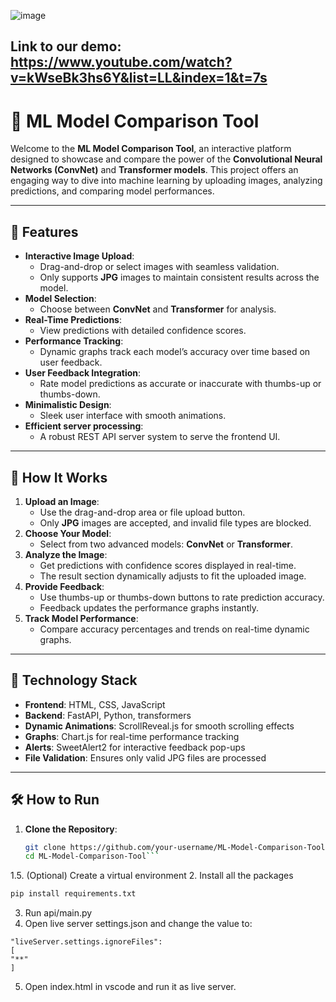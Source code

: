 ![image](https://github.com/user-attachments/assets/af279419-84e8-45f1-886a-e2af03cad945)
## Link to our demo: https://www.youtube.com/watch?v=kWseBk3hs6Y&list=LL&index=1&t=7s

# 🧠 ML Model Comparison Tool

Welcome to the **ML Model Comparison Tool**, an interactive platform designed to showcase and compare the power of the **Convolutional Neural Networks (ConvNet)** and **Transformer models**. This project offers an engaging way to dive into machine learning by uploading images, analyzing predictions, and comparing model performances.

---

## 🌟 Features

- **Interactive Image Upload**:
   - Drag-and-drop or select images with seamless validation.
   - Only supports **JPG** images to maintain consistent results across the model.
- **Model Selection**:
   - Choose between **ConvNet** and **Transformer** for analysis.
- **Real-Time Predictions**:
   - View predictions with detailed confidence scores.
- **Performance Tracking**:
   - Dynamic graphs track each model’s accuracy over time based on user feedback.
- **User Feedback Integration**:
   - Rate model predictions as accurate or inaccurate with thumbs-up or thumbs-down.
- **Minimalistic Design**:
   - Sleek user interface with smooth animations.
- **Efficient server processing**:
   - A robust REST API server system to serve the frontend UI.
---

## 🚀 How It Works

1. **Upload an Image**:
   - Use the drag-and-drop area or file upload button.
   - Only **JPG** images are accepted, and invalid file types are blocked.
2. **Choose Your Model**:
   - Select from two advanced models: **ConvNet** or **Transformer**.
3. **Analyze the Image**:
   - Get predictions with confidence scores displayed in real-time.
   - The result section dynamically adjusts to fit the uploaded image.
4. **Provide Feedback**:
   - Use thumbs-up or thumbs-down buttons to rate prediction accuracy.
   - Feedback updates the performance graphs instantly.
5. **Track Model Performance**:
   - Compare accuracy percentages and trends on real-time dynamic graphs.

---

## 🔧 Technology Stack

- **Frontend**: HTML, CSS, JavaScript
- **Backend**: FastAPI, Python, transformers
- **Dynamic Animations**: ScrollReveal.js for smooth scrolling effects
- **Graphs**: Chart.js for real-time performance tracking
- **Alerts**: SweetAlert2 for interactive feedback pop-ups
- **File Validation**: Ensures only valid JPG files are processed

---

## 🛠️ How to Run

1. **Clone the Repository**:
   ```bash
   git clone https://github.com/your-username/ML-Model-Comparison-Tool.git
   cd ML-Model-Comparison-Tool```
1.5. (Optional) Create a virtual environment
2. Install all the packages
   ```bash
   pip install requirements.txt
   ```
3. Run api/main.py
4. Open live server settings.json and change the value to:
```
"liveServer.settings.ignoreFiles":
[
"**"
]
```
5. Open index.html in vscode and run it as live server.
